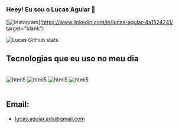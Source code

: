 ### Heey! Eu sou o Lucas Aguiar 👾

[![Instagram](https://img.shields.io/badge/LinkedIn-0077B5?style=for-the-badge&logo=linkedin&logoColor=white)](https://www.linkedin.com/in/lucas-aguiar-4a1524241/ target="blank")

![Lucas GitHub stats](https://github-readme-stats.vercel.app/api?username=lucasaguiar&show_icons=true&theme=onedark)

## Tecnologias que eu uso no meu dia

<div style="display: inline_block"><br/>
  <img align=center alt="html5" src="https://img.shields.io/badge/HTML5-E34F26?style=for-the-badge&logo=html5&logoColor=white"></img>
  <img align=center alt="html5" src="https://img.shields.io/badge/CSS3-1572B6?style=for-the-badge&logo=css3&logoColor=white"></img>
  <img align=center alt="html5" src="https://img.shields.io/badge/JavaScript-F7DF1E?style=for-the-badge&logo=javascript&logoColor=black"></img>
  <img align=center alt="html5" src="https://img.shields.io/badge/Sass-CC6699?style=for-the-badge&logo=sass&logoColor=white"></img>
</div><br/>

## Email:

- lucas.aguiar.ads@gmail.com
